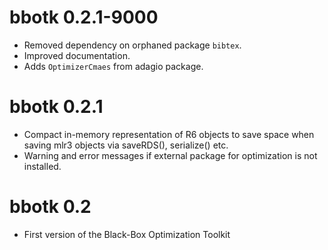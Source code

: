 # bbotk 0.2.1-9000

* Removed dependency on orphaned package `bibtex`.
* Improved documentation.
* Adds `OptimizerCmaes` from adagio package.

# bbotk 0.2.1

* Compact in-memory representation of R6 objects to save space when
  saving mlr3 objects via saveRDS(), serialize() etc.
* Warning and error messages if external package for optimization is
  not installed.

# bbotk 0.2

- First version of the Black-Box Optimization Toolkit

